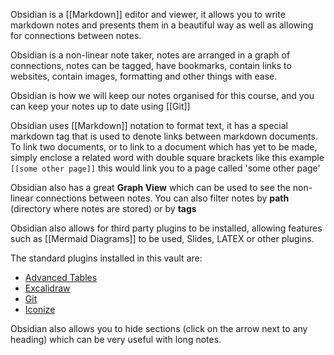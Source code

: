 
Obsidian is a [[Markdown]] editor and viewer, it allows you to write markdown notes and presents them in a beautiful way as well as allowing for connections between notes.

Obsidian is a non-linear note taker, notes are arranged in a graph of connections, notes can be tagged, have bookmarks, contain links to websites, contain images, formatting and other things with ease.

Obsidian is how we will keep our notes organised for this course, and you can keep your notes up to date using [[Git]]

Obsidian uses [[Markdown]] notation to format text, it has a special markdown tag that is used to denote links between markdown documents. To link two documents, or to link to a document which has yet to be made, simply enclose a related word with double square brackets like this example `[[some other page]]` this would link you to a page called 'some other page'

Obsidian also has a great **Graph View** which can be used to see the non-linear connections between notes. You can also filter notes by **path** (directory where notes are stored) or by **tags**

Obsidian also allows for third party plugins to be installed, allowing features such as [[Mermaid Diagrams]] to be used, Slides, LATEX or other plugins.

The standard plugins installed in this vault are:
- [Advanced Tables](https://github.com/tgrosinger/advanced-tables-obsidian)
- [Excalidraw](https://github.com/zsviczian/obsidian-excalidraw-plugin)
- [Git](https://publish.obsidian.md/git-doc/Start+here)
- [Iconize](https://florianwoelki.github.io/obsidian-iconize/guide/getting-started.html)

Obsidian also allows you to hide sections (click on the arrow next to any heading) which can be very useful with long notes.
